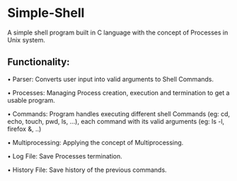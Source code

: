# Simple-Shell
  A simple shell program built in C language with the concept of Processes in Unix system.
  
## Functionality:

  • Parser: Converts user input into valid arguments to Shell Commands.
  
  • Processes: Managing Process creation, execution and termination to get a usable program.
  
  • Commands: Program handles executing different shell Commands (eg: cd, echo, touch, pwd, ls, ...), each command with its valid arguments (eg: ls -l, firefox &, ..)
  
  • Multiprocessing: Applying the concept of Multiprocessing.

  • Log File: Save Processes termination.

  • History File: Save history of the previous commands.
